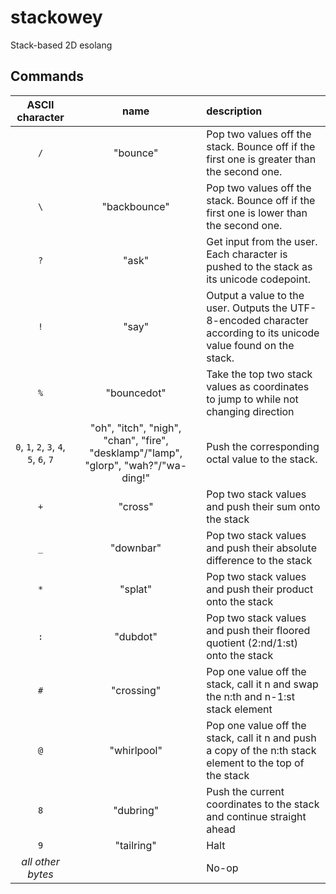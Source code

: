 # stackowey
Stack-based 2D esolang

## Commands
|            ASCII character             |                                        name                                         | description                                                                                                        |
| :------------------------------------: | :---------------------------------------------------------------------------------: | :----------------------------------------------------------------------------------------------------------------- |
|                  `/`                   |                                      "bounce"                                       | Pop two values off the stack. Bounce off if the first one is greater than the second one.                          |
|                  `\`                   |                                    "backbounce"                                     | Pop two values off the stack. Bounce off if the first one is lower than the second one.                            |
|                  `?`                   |                                        "ask"                                        | Get input from the user. Each character is pushed to the stack as its unicode codepoint.                           |
|                  `!`                   |                                        "say"                                        | Output a value to the user. Outputs the UTF-8-encoded character according to its unicode value found on the stack. |
|                  `%`                   |                                     "bouncedot"                                     | Take the top two stack values as coordinates to jump to while not changing direction                               |
| `0`, `1`, `2`, `3`, `4`, `5`, `6`, `7` | "oh", "itch", "nigh", "chan", "fire", "desklamp"/"lamp", "glorp", "wah?"/"wa-ding!" | Push the corresponding octal value to the stack.                                                                   |
|                  `+`                   |                                       "cross"                                       | Pop two stack values and push their sum onto the stack                                                             |
|                  `_`                   |                                      "downbar"                                      | Pop two stack values and push their absolute difference to the stack                                               |
|                  `*`                   |                                       "splat"                                       | Pop two stack values and push their product onto the stack                                                         |
|                  `:`                   |                                      "dubdot"                                       | Pop two stack values and push their floored quotient (2:nd/1:st) onto the stack                                    |
|                  `#`                   |                                     "crossing"                                      | Pop one value off the stack, call it n and swap the n:th and n-1:st stack element                                  |
|                  `@`                   |                                     "whirlpool"                                     | Pop one value off the stack, call it n and push a copy of the n:th stack element to the top of the stack           |
|                  `8`                   |                                      "dubring"                                      | Push the current coordinates to the stack and continue straight ahead                                              |
|                  `9`                   |                                     "tailring"                                      | Halt                                                                                                               |
|           *all other bytes*            |                                                                                     | No-op                                                                                                              |
